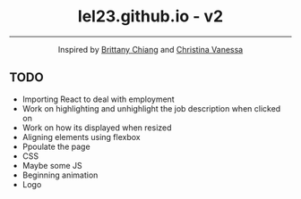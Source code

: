 <div align="center">
<h1>lel23.github.io - v2</h1>
<hr>
<p>Inspired by <a href="https://brittanychiang.com/">Brittany Chiang</a> and <a href="https://www.christinavanessa.com/">Christina Vanessa</a></p>
</div>

## TODO

- Importing React to deal with employment
- Work on highlighting and unhighlight the job description when clicked on
- Work on how its displayed when resized
- Aligning elements using flexbox
- Ppoulate the page
- CSS
- Maybe some JS
- Beginning animation
- Logo